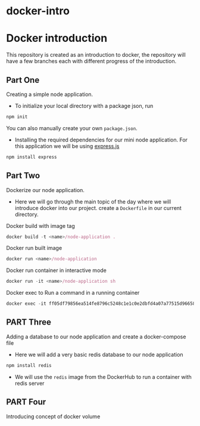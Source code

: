 # docker-intro
# Docker introduction
This repository is created as an introduction to docker, the repository will have a few branches each with different progress of the introduction.

## Part One
Creating a simple node application.
- To initialize your local directory with a package json, run
```js
npm init
```
You can also manually create your own `package.json`.

- Installing the required dependencies for our mini node application.
For this application we will be using [express.js](https://expressjs.com/)
```js
npm install express
```

## Part Two
Dockerize our node application.
- Here we will go through the main topic of the day where we will introduce docker into our project.
create a `Dockerfile` in our current directory.

Docker build with image tag
```js
docker build -t <name>/node-application .
```
Docker run built image
```js
docker run <name>/node-application
```

Docker run container in interactive mode
```js
docker run -it <name>/node-application sh
```

Docker exec to Run a command in a running container
```js
docker exec -it ff05df79856ea514fe8796c5248c1e1c0e2dbfd4a07a77515d96658ea61af7b7 sh
```

## PART Three
Adding a database to our node application and create a docker-compose file
- Here we will add a very basic redis database to our node application

```js
npm install redis
```

- We will use the `redis` image from the DockerHub to run a container with redis server

## PART Four
Introducing concept of docker volume
